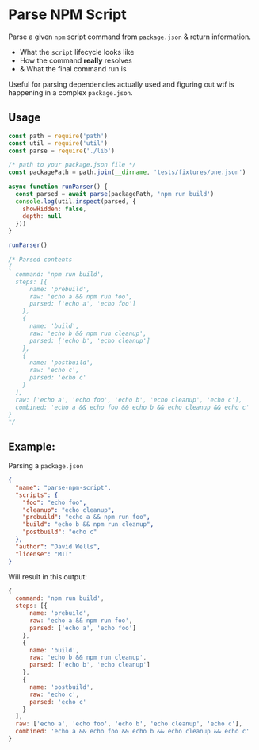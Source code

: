 # Parse NPM Script

Parse a given `npm` script command from `package.json` & return information.

- What the `script` lifecycle looks like
- How the command **really** resolves
- & What the final command run is

Useful for parsing dependencies actually used and figuring out wtf is happening in a complex `package.json`.

## Usage

```js
const path = require('path')
const util = require('util')
const parse = require('./lib')

/* path to your package.json file */
const packagePath = path.join(__dirname, 'tests/fixtures/one.json')

async function runParser() {
  const parsed = await parse(packagePath, 'npm run build')
  console.log(util.inspect(parsed, {
    showHidden: false,
    depth: null
  }))
}

runParser()

/* Parsed contents
{
  command: 'npm run build',
  steps: [{
      name: 'prebuild',
      raw: 'echo a && npm run foo',
      parsed: ['echo a', 'echo foo']
    },
    {
      name: 'build',
      raw: 'echo b && npm run cleanup',
      parsed: ['echo b', 'echo cleanup']
    },
    {
      name: 'postbuild',
      raw: 'echo c',
      parsed: 'echo c'
    }
  ],
  raw: ['echo a', 'echo foo', 'echo b', 'echo cleanup', 'echo c'],
  combined: 'echo a && echo foo && echo b && echo cleanup && echo c'
}
*/
```

## Example:

Parsing a `package.json`

```json
{
  "name": "parse-npm-script",
  "scripts": {
    "foo": "echo foo",
    "cleanup": "echo cleanup",
    "prebuild": "echo a && npm run foo",
    "build": "echo b && npm run cleanup",
    "postbuild": "echo c"
  },
  "author": "David Wells",
  "license": "MIT"
}
```

Will result in this output:

```js
{
  command: 'npm run build',
  steps: [{
      name: 'prebuild',
      raw: 'echo a && npm run foo',
      parsed: ['echo a', 'echo foo']
    },
    {
      name: 'build',
      raw: 'echo b && npm run cleanup',
      parsed: ['echo b', 'echo cleanup']
    },
    {
      name: 'postbuild',
      raw: 'echo c',
      parsed: 'echo c'
    }
  ],
  raw: ['echo a', 'echo foo', 'echo b', 'echo cleanup', 'echo c'],
  combined: 'echo a && echo foo && echo b && echo cleanup && echo c'
}
```
